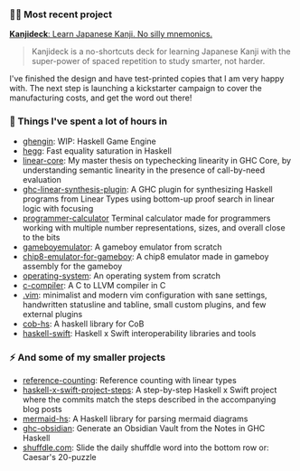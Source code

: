 ### 🧙‍♂️ Most recent project

[**Kanjideck**: Learn Japanese Kanji. No silly mnemonics.](https://www.kanjideck.com)

> Kanjideck is a no-shortcuts deck for learning Japanese Kanji with the super-power of spaced repetition to study smarter, not harder.

I've finished the design and have test-printed copies that I am very happy with.
The next step is launching a kickstarter campaign to cover the manufacturing costs, and get the word out there!

### 🌱 Things I've spent a lot of hours in
* [ghengin](https://github.com/alt-romes/ghengin): WIP: Haskell Game Engine
* [hegg](https://github.com/alt-romes/hegg): Fast equality saturation in Haskell
* [linear-core](https://github.com/alt-romes/linear-core): My master thesis on typechecking linearity in GHC Core, by understanding semantic linearity in the presence of call-by-need evaluation
* [ghc-linear-synthesis-plugin](https://github.com/alt-romes/ghc-linear-synthesis-plugin): A GHC plugin for synthesizing Haskell programs from Linear Types using bottom-up proof search in linear logic with focusing
* [programmer-calculator](https://github.com/alt-romes/programmer-calculator) Terminal calculator made for programmers working with multiple number representations, sizes, and overall close to the bits
* [gameboyemulator](https://github.com/alt-romes/gameboyemulator): A gameboy emulator from scratch
* [chip8-emulator-for-gameboy](https://github.com/alt-romes/chip8-emulator-for-gameboy):  A chip8 emulator made in gameboy assembly for the gameboy 
* [operating-system](https://github.com/alt-romes/operating-system): An operating system from scratch
* [c-compiler](https://github.com/alt-romes/c-compiler): A C to LLVM compiler in C
* [.vim](https://github.com/alt-romes/.vim): minimalist and modern vim configuration with sane settings, handwritten statusline and tabline, small custom plugins, and few external plugins
* [cob-hs](https://github.com/alt-romes/cob-hs): A haskell library for CoB
* [haskell-swift](https://github.com/alt-romes/haskell-swift): Haskell x Swift interoperability libraries and tools 

### ⚡ And some of my smaller projects
* [reference-counting](https://github.com/alt-romes/reference-counting): Reference counting with linear types 
* [haskell-x-swift-project-steps](https://github.com/alt-romes/haskell-x-swift-project-steps): A step-by-step Haskell x Swift project where the commits match the steps described in the accompanying blog posts
* [mermaid-hs](https://github.com/alt-romes/mermaid-hs): A Haskell library for parsing mermaid diagrams
* [ghc-obsidian](https://github.com/alt-romes/ghc-obsidian-generator): Generate an Obsidian Vault from the Notes in GHC Haskell
* [shuffdle.com](https://www.shuffdle.com): Slide the daily shuffdle word into the bottom row or: Caesar's 20-puzzle

<!--
**alt-romes/alt-romes** is a ✨ _special_ ✨ repository because its `README.md` (this file) appears on your GitHub profile.

Here are some ideas to get you started:

- 🔭 I’m currently working on ...
- 🌱 I’m currently learning ...
- 👯 I’m looking to collaborate on ...
- 🤔 I’m looking for help with ...
- 💬 Ask me about ...
- 📫 How to reach me: ...
- 😄 Pronouns: ...
- ⚡ Fun fact: ...
-->
